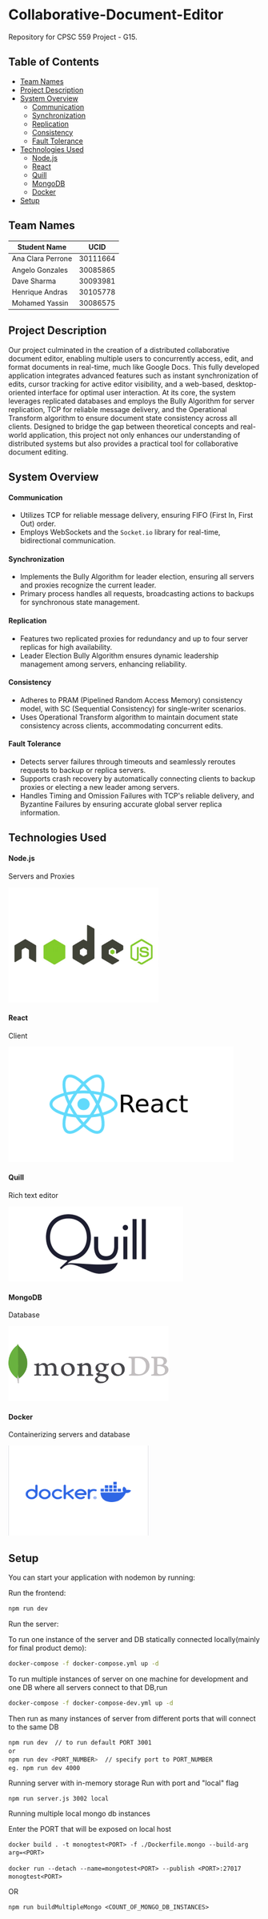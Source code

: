 # Collaborative-Document-Editor
Repository for CPSC 559 Project - G15.

## Table of Contents
- [Team Names](#team-names)
- [Project Description](#project-description)
- [System Overview](#system-overview)
  - [Communication](#communication)
  - [Synchronization](#synchronization)
  - [Replication](#replication)
  - [Consistency](#consistency)
  - [Fault Tolerance](#fault-tolerance)
- [Technologies Used](#technologies-used)
  - [Node.js](#nodejs)
  - [React](#react)
  - [Quill](#quill)
  - [MongoDB](#mongodb)
  - [Docker](#docker)
- [Setup](#setup)

## Team Names

| Student Name      | UCID     |
|-------------------|----------|
| Ana Clara Perrone | 30111664 |
| Angelo Gonzales   | 30085865 |
| Dave Sharma       | 30093981 |
| Henrique Andras   | 30105778 |
| Mohamed Yassin    | 30086575 |

## Project Description

Our project culminated in the creation of a distributed collaborative document editor, enabling multiple users to concurrently access, edit, and format documents in real-time, much like Google Docs. This fully developed application integrates advanced features such as instant synchronization of edits, cursor tracking for active editor visibility, and a web-based, desktop-oriented interface for optimal user interaction. At its core, the system leverages replicated databases and employs the Bully Algorithm for server replication, TCP for reliable message delivery, and the Operational Transform algorithm to ensure document state consistency across all clients. Designed to bridge the gap between theoretical concepts and real-world application, this project not only enhances our understanding of distributed systems but also provides a practical tool for collaborative document editing.


## System Overview

#### Communication
- Utilizes TCP for reliable message delivery, ensuring FIFO (First In, First Out) order.
- Employs WebSockets and the `Socket.io` library for real-time, bidirectional communication.

#### Synchronization
- Implements the Bully Algorithm for leader election, ensuring all servers and proxies recognize the current leader.
- Primary process handles all requests, broadcasting actions to backups for synchronous state management.

#### Replication
- Features two replicated proxies for redundancy and up to four server replicas for high availability.
- Leader Election Bully Algorithm ensures dynamic leadership management among servers, enhancing reliability.

#### Consistency
- Adheres to PRAM (Pipelined Random Access Memory) consistency model, with SC (Sequential Consistency) for single-writer scenarios.
- Uses Operational Transform algorithm to maintain document state consistency across clients, accommodating concurrent edits.

#### Fault Tolerance
- Detects server failures through timeouts and seamlessly reroutes requests to backup or replica servers.
- Supports crash recovery by automatically connecting clients to backup proxies or electing a new leader among servers.
- Handles Timing and Omission Failures with TCP's reliable delivery, and Byzantine Failures by ensuring accurate global server replica information.


## Technologies Used

#### Node.js
Servers and Proxies

<img src="/img/nodejs-logo.jpg" alt="Alt Text" width="300" height="230">

#### React
Client

<img src="/img/react-logo.png" alt="Alt Text" width="450" height="230">

#### Quill
Rich text editor

<img src="/img/quill-logo.png" alt="Alt Text" width="350" height="150">


#### MongoDB
Database

<img src="/img/mongodb-logo.jpg" alt="Alt Text" width="320" height="150">

#### Docker
Containerizing servers and database

<img src="/img/docker-logo.png" alt="Alt Text" width="280" height="180">

## Setup

You can start your application with nodemon by running:

Run the frontend:

```bash
npm run dev
```

Run the server:

To run one instance of the server and DB statically connected locally(mainly for final product demo):
```bash
docker-compose -f docker-compose.yml up -d
```


To run multiple instances of server on one machine for development and one DB where all servers connect to that DB,run
```bash
docker-compose -f docker-compose-dev.yml up -d
```
Then run as many instances of server from different ports that will
connect to the same DB
```bash
npm run dev  // to run default PORT 3001
or
npm run dev <PORT_NUMBER>  // specify port to PORT_NUMBER
eg. npm run dev 4000
```

Running server with in-memory storage
Run with port and "local" flag
```
npm run server.js 3002 local
```


Running multiple local mongo db instances

Enter the PORT that will be exposed on local host
```
docker build . -t monogtest<PORT> -f ./Dockerfile.mongo --build-arg arg=<PORT>

docker run --detach --name=mongotest<PORT> --publish <PORT>:27017 monogtest<PORT>
```

OR

```
npm run buildMultipleMongo <COUNT_OF_MONGO_DB_INSTANCES>
```